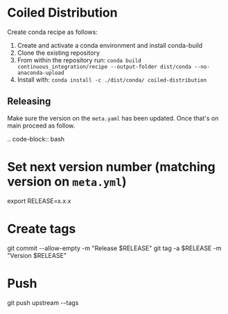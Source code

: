 # Coiled Distribution

Create conda recipe as follows:

1. Create and activate a conda environment and install conda-build
1. Clone the existing repository
2. From within the repository run: `conda build continuous_integration/recipe --output-folder dist/conda --no-anaconda-upload`
3. Install with: `conda install -c ./dist/conda/ coiled-distribution`

Releasing
---------

Make sure the version on the `meta.yaml` has been updated. Once that's on main proceed as follow.

.. code-block:: bash

   # Set next version number (matching version on `meta.yml`)
   export RELEASE=x.x.x

   # Create tags
   git commit --allow-empty -m "Release $RELEASE"
   git tag -a $RELEASE -m "Version $RELEASE"

   # Push
   git push upstream --tags
